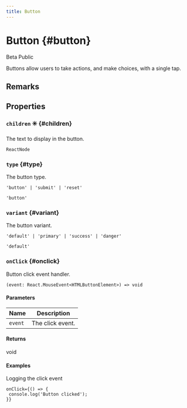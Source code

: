 ```yaml
---
title: Button
---
```



# Button  {#button}

<p><span class="badge badge--warning">Beta</span>&nbsp;<span class="badge badge--primary">Public</span>&nbsp;</p>


Buttons allow users to take actions, and make choices, with a single tap.


## Remarks





## Properties


### `children` ✳️  {#children}




The text to display in the button.

```tsx title="Type"
ReactNode
```



### `type`   {#type}




The button type.

```tsx title="Type"
'button' | 'submit' | 'reset'
```

```tsx title="Default Value"
'button'

```


### `variant`   {#variant}




The button variant.

```tsx title="Type"
'default' | 'primary' | 'success' | 'danger'
```

```tsx title="Default Value"
'default'

```


### `onClick`   {#onclick}




Button click event handler.

```tsx title="Type"
(event: React.MouseEvent<HTMLButtonElement>) => void
```


#### Parameters

| Name | Description |
| ---- | ----------- |
| `event` | The click event. |

#### Returns

void


#### Examples

Logging the click event

```tsx
onClick={() => {
 console.log('Button clicked');
}}
```



